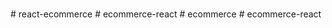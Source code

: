 #
#   r e a c t - e c o m m e r c e  
 #   e c o m m e r c e - r e a c t  
 #   e c o m m e r c e  
 #   e c o m m e r c e - r e a c t  
 